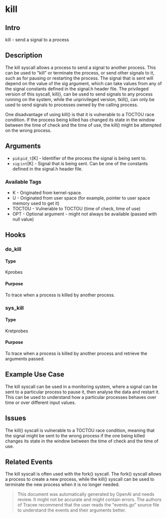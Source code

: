 
# kill

## Intro
kill - send a signal to a process

## Description
The kill syscall allows a process to send a signal to another process. This can be used to "kill" or terminate the process, or send other signals to it, such as for pausing or restarting the process. The signal that is sent will depend on the value of the sig argument, which can take values from any of the signal constants defined in the signal.h header file. The privileged version of this syscall, kill(), can be used to send signals to any process running on the system, while the unprivileged version, tkill(), can only be used to send signals to processes owned by the calling process.

One disadvantage of using kill() is that it is vulnerable to a TOCTOU race condition. If the process being killed has changed its state in the window between the time of check and the time of use, the kill() might be attempted on the wrong process.

## Arguments
* `pid`:`pid_t`[K] - Identifier of the process the signal is being sent to.
* `sig`:`int`[K] - Signal that is being sent. Can be one of the constants defined in the signal.h header file.

### Available Tags
* K - Originated from kernel-space.
* U - Originated from user space (for example, pointer to user space memory used to get it)
* TOCTOU - Vulnerable to TOCTOU (time of check, time of use)
* OPT - Optional argument - might not always be available (passed with null value)

## Hooks
### do_kill
#### Type
Kprobes
#### Purpose
To trace when a process is killed by another process.

### sys_kill
#### Type
Kretprobes
#### Purpose
To trace when a process is killed by another process and retrieve the arguments passed. 

## Example Use Case
The kill syscall can be used in a monitoring system, where a signal can be sent to a particular process to pause it, then analyse the data and restart it. This can be used to understand how a particular processes behaves over time or over different input values.

## Issues
The kill() syscall is vulnerable to a TOCTOU race condition, meaning that the signal might be sent to the wrong process if the one being killed changes its state in the window between the time of check and the time of use.

## Related Events
The kill syscall is often used with the fork() syscall. The fork() syscall allows a process to create a new process, while the kill() syscall can be used to terminate the new process when it is no longer needed.

> This document was automatically generated by OpenAI and needs review. It might
> not be accurate and might contain errors. The authors of Tracee recommend that
> the user reads the "events.go" source file to understand the events and their
> arguments better.
